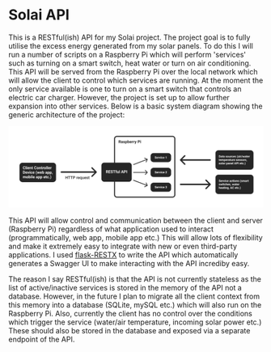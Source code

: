 # Solai API 

This is a RESTful(ish) API for my Solai project. The project goal is to fully utilise the excess energy generated from my solar panels. 
To do this I will run a number of scripts on a Raspberry Pi which will perform 'services' such as turning on a smart switch, heat water or turn on air conditioning.
This API will be served from the Raspberry Pi over the local network which will allow the client to control which services are running. At the moment the only
service available is one to turn on a smart switch that controls an electric car charger. However, the project is set up to allow further expansion into other services.
Below is a basic system diagram showing the generic architecture of the project:

![System Diagram](/system-diagram.png?raw=true)

This API will allow control and communication between the client and server (Raspberry Pi) regardless of what application used to interact (programmatically, web app, mobile app etc.) This will allow lots of flexibility and make it extremely easy to integrate with new or even third-party applications. I used [flask-RESTX](https://github.com/python-restx/flask-restx) to write the API which automatically generates a Swagger UI to make interacting with the API incrediby easy.

The reason I say RESTful(ish) is that the API is not currently stateless as the list of active/inactive services is stored in the memory of the API not a database. However, in the future I plan to migrate all the client context from this memory into a database (SQLite, mySQL etc.) which will also run on the Raspberry Pi. Also, currently the client has no control over the conditions which trigger the service (water/air temperature, incoming solar power etc.) These should also be stored in the database and exposed via a separate endpoint of the API.
